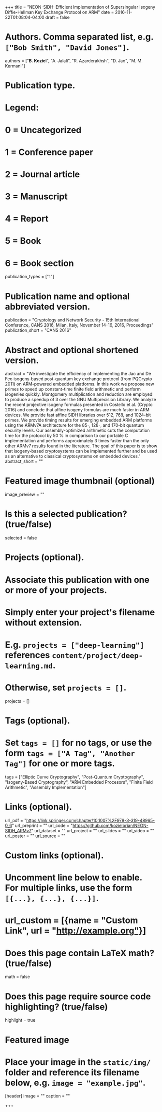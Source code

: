 +++
title = "NEON-SIDH: Efficient Implementation of Supersingular Isogeny Diffie-Hellman Key Exchange Protocol on ARM"
date = 2016-11-22T01:08:04-04:00
draft = false

# Authors. Comma separated list, e.g. `["Bob Smith", "David Jones"]`.
authors = ["__B. Koziel__", "A. Jalali", "R. Azarderakhsh", "D. Jao", "M. M. Kermani"]

# Publication type.
# Legend:
# 0 = Uncategorized
# 1 = Conference paper
# 2 = Journal article
# 3 = Manuscript
# 4 = Report
# 5 = Book
# 6 = Book section
publication_types = ["1"]

# Publication name and optional abbreviated version.
publication = "Cryptology and Network Security - 15th International Conference, CANS 2016, Milan, Italy, November 14-16, 2016, Proceedings"
publication_short = "CANS 2016"

# Abstract and optional shortened version.
abstract = "We investigate the efficiency of implementing the Jao and De Feo isogeny-based post-quantum key exchange protocol (from PQCrypto 2011) on ARM-powered embedded platforms. In this work we propose new primes to speed up constant-time finite field arithmetic and perform isogenies quickly. Montgomery multiplication and reduction are employed to produce a speedup of 3 over the GNU Multiprecision Library. We analyze the recent projective isogeny formulas presented in Costello et al. (Crypto 2016) and conclude that affine isogeny formulas are much faster in ARM devices. We provide fast affine SIDH libraries over 512, 768, and 1024-bit primes. We provide timing results for emerging embedded ARM platforms using the ARMv7A architecture for the 85-, 128-, and 170-bit quantum security levels. Our assembly-optimized arithmetic cuts the computation time for the protocol by 50 % in comparison to our portable C implementation and performs approximately 3 times faster than the only other ARMv7 results found in the literature. The goal of this paper is to show that isogeny-based cryptosystems can be implemented further and be used as an alternative to classical cryptosystems on embedded devices."
abstract_short = ""

# Featured image thumbnail (optional)
image_preview = ""

# Is this a selected publication? (true/false)
selected = false

# Projects (optional).
#   Associate this publication with one or more of your projects.
#   Simply enter your project's filename without extension.
#   E.g. `projects = ["deep-learning"]` references `content/project/deep-learning.md`.
#   Otherwise, set `projects = []`.
projects = []

# Tags (optional).
#   Set `tags = []` for no tags, or use the form `tags = ["A Tag", "Another Tag"]` for one or more tags.
tags = ["Elliptic Curve Cryptography", "Post-Quantum Cryptography", "Isogeny-Based Cryptography", "ARM Embedded Procesors", "Finite Field Arithmetic", "Assembly Implementation"]

# Links (optional).
url_pdf = "https://link.springer.com/chapter/10.1007%2F978-3-319-48965-0_6"
url_preprint = ""
url_code = "https://github.com/kozielbrian/NEON-SIDH_ARMv7"
url_dataset = ""
url_project = ""
url_slides = ""
url_video = ""
url_poster = ""
url_source = ""

# Custom links (optional).
#   Uncomment line below to enable. For multiple links, use the form `[{...}, {...}, {...}]`.
# url_custom = [{name = "Custom Link", url = "http://example.org"}]

# Does this page contain LaTeX math? (true/false)
math = false

# Does this page require source code highlighting? (true/false)
highlight = true

# Featured image
# Place your image in the `static/img/` folder and reference its filename below, e.g. `image = "example.jpg"`.
[header]
image = ""
caption = ""

+++
